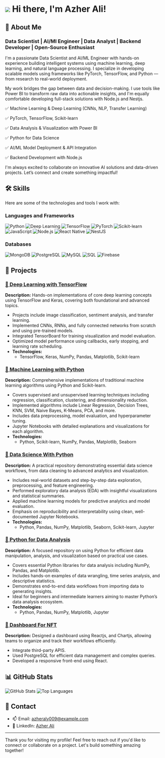 
# ![](https://user-images.githubusercontent.com/18350557/176309783-0785949b-9127-417c-8b55-ab5a4333674e.gif) Hi there, I'm Azher Ali!

## 🚀 About Me

### Data Scientist | AI/Ml Engineer | Data Analyst | Backend Developer | Open-Source Enthusiast

I'm a passionate Data Scientist and AI/ML Engineer with hands-on experience building intelligent systems using machine learning, deep learning, and natural language processing. I specialize in developing scalable models using frameworks like PyTorch, TensorFlow, and Python — from research to real-world deployment.

My work bridges the gap between data and decision-making. I use tools like Power BI to transform raw data into actionable insights, and I'm equally comfortable developing full-stack solutions with Node.js and Nestjs.

✅ Machine Learning & Deep Learning (CNNs, NLP, Transfer Learning)

✅ PyTorch, TensorFlow, Scikit-learn

✅ Data Analysis & Visualization with Power BI

✅ Python for Data Science

✅ AI/ML Model Deployment & API Integration

✅ Backend Development with Node.js

I'm always excited to collaborate on innovative AI solutions and data-driven projects. Let’s connect and create something impactful!

## 🛠️ Skills

Here are some of the technologies and tools I work with:

### Languages and Frameworks
![Python](https://img.shields.io/badge/Python-3776AB?logo=python&logoColor=white&style=for-the-badge)
![Deep Learning](https://img.shields.io/badge/Deep%20Learning-FF6F00?logo=deepnote&logoColor=white&style=for-the-badge)
![TensorFlow](https://img.shields.io/badge/TensorFlow-FF6F00?logo=tensorflow&logoColor=white&style=for-the-badge)
![PyTorch](https://img.shields.io/badge/PyTorch-EE4C2C?logo=pytorch&logoColor=white&style=for-the-badge)
![Scikit-learn](https://img.shields.io/badge/Scikit--learn-F7931E?logo=scikit-learn&logoColor=white&style=for-the-badge)
![JavaScript](https://img.shields.io/badge/JavaScript-F7DF1E?logo=javascript&logoColor=black&style=for-the-badge)
![Node.js](https://img.shields.io/badge/Node.js-339933?logo=node.js&logoColor=white&style=for-the-badge)
![React Native](https://img.shields.io/badge/React_Native-61DAFB?logo=react&logoColor=black&style=for-the-badge)
![NestJS](https://img.shields.io/badge/NestJS-E0234E?logo=nestjs&logoColor=white&style=for-the-badge)


### Databases
![MongoDB](https://img.shields.io/badge/MongoDB-47A248?logo=mongodb&logoColor=white&style=for-the-badge)
![PostgreSQL](https://img.shields.io/badge/PostgreSQL-336791?logo=postgresql&logoColor=white&style=for-the-badge)
![MySQL](https://img.shields.io/badge/MySQL-4479A1?logo=mysql&logoColor=white&style=for-the-badge)
![SQL](https://img.shields.io/badge/SQL-003B57?style=for-the-badge&logo=sql&logoColor=white)
![Firebase](https://img.shields.io/badge/Firebase-FFCA28?logo=firebase&logoColor=black&style=for-the-badge)


## 📂 Projects

### [📂 Deep Learning with TensorFlow](https://github.com/azhermurad/Deep_Learning_with_TensorFlow)  
**Description:** Hands-on implementations of core deep learning concepts using TensorFlow and Keras, covering both foundational and advanced topics.

- Projects include image classification, sentiment analysis, and transfer learning.
- Implemented CNNs, RNNs, and fully connected networks from scratch and using pre-trained models.
- Integrated TensorBoard for training visualization and model evaluation.
- Optimized model performance using callbacks, early stopping, and learning rate scheduling.
- **Technologies:**
  - TensorFlow, Keras, NumPy, Pandas, Matplotlib, Scikit-learn


### [📂 Machine Learning with Python](https://github.com/azhermurad/machine_learning_with_python)  
**Description:** Comprehensive implementations of traditional machine learning algorithms using Python and Scikit-learn.

- Covers supervised and unsupervised learning techniques including regression, classification, clustering, and dimensionality reduction.
- Implemented algorithms include Linear Regression, Decision Trees, KNN, SVM, Naive Bayes, K-Means, PCA, and more.
- Includes data preprocessing, model evaluation, and hyperparameter tuning.
- Jupyter Notebooks with detailed explanations and visualizations for each algorithm.
- **Technologies:**
  - Python, Scikit-learn, NumPy, Pandas, Matplotlib, Seaborn
 
### [📂 Data Science With Python](https://github.com/azhermurad/Data-Science-With-Python)  
**Description:** A practical repository demonstrating essential data science workflows, from data cleaning to advanced analytics and visualization.

- Includes real-world datasets and step-by-step data exploration, preprocessing, and feature engineering.
- Performed exploratory data analysis (EDA) with insightful visualizations and statistical summaries.
- Applied machine learning models for predictive analytics and model evaluation.
- Emphasis on reproducibility and interpretability using clean, well-documented Jupyter Notebooks.
- **Technologies:**
  - Python, Pandas, NumPy, Matplotlib, Seaborn, Scikit-learn, Jupyter


### [📂 Python for Data Analysis](https://github.com/azhermurad/Python-for-Data-Analysis)  
**Description:** A focused repository on using Python for efficient data manipulation, analysis, and visualization based on practical use cases.

- Covers essential Python libraries for data analysis including NumPy, Pandas, and Matplotlib.
- Includes hands-on examples of data wrangling, time series analysis, and descriptive statistics.
- Demonstrates end-to-end data workflows from importing data to generating insights.
- Ideal for beginners and intermediate learners aiming to master Python’s data analysis ecosystem.
- **Technologies:**
  - Python, Pandas, NumPy, Matplotlib, Jupyter


### [📂 Dashboard For NFT ](https://github.com/azhermurad/pbirs)
**Description:** Designed a dashboard  using Reactjs, and Chartjs, allowing teams to organize and track their workflows efficiently.

- Integrate third-party APIS.
- Used PostgreSQL for efficient data management and complex queries.
- Developed a responsive front-end using React.

## 📊 GitHub Stats

![GitHub Stats](https://github-readme-stats.vercel.app/api?username=azhermurad&show_icons=true&theme=radical)
![Top Languages](https://github-readme-stats.vercel.app/api/top-langs/?username=azhermurad&layout=compact&theme=radical)

## 🤝 Contact

- 📫 Email: [azheraly009@example.com](mailto:azheraly009@example.com)
- 💼 LinkedIn: [Azher Ali](https://www.linkedin.com/in/azher-ali)

---

Thank you for visiting my profile! Feel free to reach out if you'd like to connect or collaborate on a project. Let's build something amazing together!
